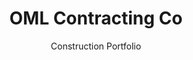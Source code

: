 ---
title: OML Contracting Co
subtitle: Construction Portfolio
color: "#2e3c55"
bkgimage: '/images/oml-contracting/background.jpg'
link: http://omlhawaii.com
code: https://github.com/omlhawaii/omlhawaii.github.io
summary: >
  I worked with OML Contracting to redesign their portfolio. We settled on a
  design using animation to direct attention to the building photos. The site
  is designed to hide loading times by quickly downloading enough code to
  display the basic site, then running in the background to add on additional
  functionality and design.
---